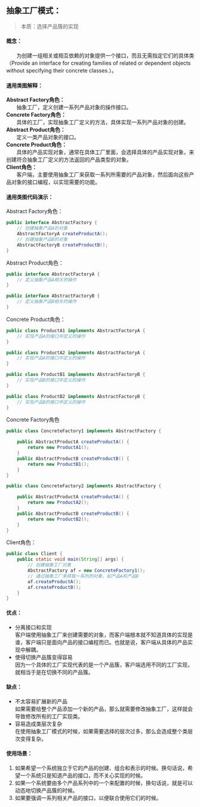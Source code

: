 ## 抽象工厂模式：  
>本质：选择产品簇的实现  
#### 概念：  
&nbsp;&nbsp;&nbsp;&nbsp;&nbsp;&nbsp;&nbsp;为创建一组相关或相互依赖的对象提供一个接口，而且无需指定它们的具体类（Provide an interface for creating families of related or dependent objects without specifying their concrete classes.）。    
#### 通用类图解释：  
**Abstract Factory角色：**  
&nbsp;&nbsp;&nbsp;&nbsp;&nbsp;&nbsp;&nbsp;抽象工厂，定义创建一系列产品对象的操作接口。  
**Concrete Factory角色：**  
&nbsp;&nbsp;&nbsp;&nbsp;&nbsp;&nbsp;&nbsp;具体的工厂，实现抽象工厂定义的方法，具体实现一系列产品对象的创建。  
**Abstract Product角色：**  
&nbsp;&nbsp;&nbsp;&nbsp;&nbsp;&nbsp;&nbsp;定义一类产品对象的接口。  
**Concrete Product角色：**  
&nbsp;&nbsp;&nbsp;&nbsp;&nbsp;&nbsp;&nbsp;具体的产品实现对象，通常在具体工厂里面，会选择具体的产品实现对象，来创建符合抽象工厂定义的方法返回的产品类型的对象。  
**Client角色：**  
&nbsp;&nbsp;&nbsp;&nbsp;&nbsp;&nbsp;&nbsp;客户端，主要使用抽象工厂来获取一系列所需要的产品对象，然后面向这些产品对象的接口编程，以实现需要的功能。  
#### 通用类图代码演示：  
Abstract Factory角色：
```java
public interface AbstractFactory {
    // 创建抽象产品A的对象
    AbstractFactoryA createProductA();
    // 创建抽象产品B的对象
    AbstractFactoryB createProductB();
}
```
Abstract Product角色：
```java
public interface AbstractFactoryA {
    // 定义抽象产品A相关的操作
}

public interface AbstractFactoryB {
    // 定义抽象产品B相关的操作
}
```
Concrete Product角色：
```java
public class ProductA1 implements AbstractFactoryA {
    // 实现产品A的接口中定义的操作
}

public class ProductA2 implements AbstractFactoryA {
    // 实现产品A的接口中定义的操作
}

public class ProductB1 implements AbstractFactoryB {
    // 实现产品B的接口中定义的操作
}

public class ProductB2 implements AbstractFactoryB {
    // 实现产品B的接口中定义的操作
}
```
Concrete Factory角色
```java
public class ConcreteFactory1 implements AbstractFactory {

    public AbstractProductA createProductA() {
        return new ProductA1();
    }
    public AbstractProductB createProductB() {
        return new ProductB1();
    }
}

public class ConcreteFactory2 implements AbstractFactory {

    public AbstractProductA createProductA() {
        return new ProductA2();
    }
    public AbstractProductB createProductB() {
        return new ProductB2();
    }
}
```
Client角色：
```java
public class Client {
    public static void main(String[] args) {
        // 创建抽象工厂对象
        AbstractFactory af = new ConcreteFactory1();
        // 通过抽象工厂来获取一系列的对象，如产品A和产品B
        af.createProductA();
        af.createProductB();
    }
}
```
#### 优点：
* 分离接口和实现  
客户端使用抽象工厂来创建需要的对象，而客户端根本就不知道具体的实现是谁，客户端只是面向产品的接口编程而已。也就是说，客户端从具体的产品实现中解耦。  
* 使得切换产品簇变得容易  
因为一个具体的工厂实现代表的是一个产品簇，客户端选用不同的工厂实现，就相当于是在切换不同的产品簇。  
#### 缺点：  
* 不太容易扩展新的产品    
如果需要给整个产品添加一个新的产品，那么就需要修改抽象工厂，这样就会导致修改所有的工厂实现类。  
* 容易造成类层次复杂    
在使用抽象工厂模式的时候，如果需要选择的层次过多，那么会造成整个类层次变得复杂。  
#### 使用场景：  
1. 如果希望一个系统独立于它的产品的创建、组合和表示的时候。换句话说，希望一个系统只是知道产品的接口，而不关心实现的时候。  
2. 如果一个系统要由多个产品系列中的一个来配置的时候，换句话说，就是可以动态地切换产品簇的时候。  
2. 如果要强调一系列相关产品的接口，以便联合使用它们的时候。  